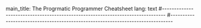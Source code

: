 main_title: The Progrmatic Programmer Cheatsheet
lang: text
#-------------------------------------------------------------------------------
#-------------------------------------------------------------------------------
